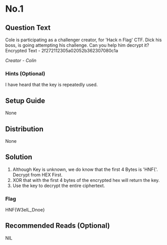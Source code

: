 # No.1

## Question Text
Cole is participating as a challenger creator, for 'Hack n Flag' CTF. Dick his boss, is going attempting his challenge. Can you help him decrypt it?
Encrypted Text - 2f272112305a02052b362307080c1a

*Creator - Colin*

### Hints (Optional)
I have heard that the key is repeatedly used.

## Setup Guide
None

## Distribution
None

## Solution
1. Although Key is unknown, we do know that the first 4 Bytes is 'HNF{'. Decrypt from HEX First.
2. XOR that with the first 4 bytes of the encrypted hex will return the key.
3. Use the key to decrypt the entire ciphertext.

### Flag
HNF{W3elL_Dnoe}

## Recommended Reads (Optional)
NIL
